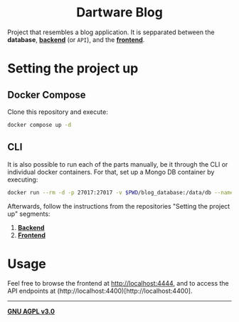 **<h1 style="text-align: center">Dartware Blog</h1>**

Project that resembles a blog application. It is sepparated between the **database**, [**backend**](https://github.com/viniciusvviterbo/blog_backend) (or `API`), and the [**frontend**](https://github.com/viniciusvviterbo/blog_frontend).

# Setting the project up

## Docker Compose

Clone this repository and execute:

```bash
docker compose up -d
```

## CLI

It is also possible to run each of the parts manually, be it through the CLI or individual docker containers. For that, set up a Mongo DB container by executing:

```bash
docker run --rm -d -p 27017:27017 -v $PWD/blog_database:/data/db --name blog_database mongo
```

Afterwards, follow the instructions from the repositories "Setting the project up" segments:

1. [**Backend**](https://github.com/viniciusvviterbo/blog_backend#cli)
2. [**Frontend**](https://github.com/viniciusvviterbo/blog_frontend#cli)

# Usage

Feel free to browse the frontend at [http://localhost:4444](http://localhost:4444), and to access the API endpoints at (http://localhost:4400)[http://localhost:4400].

---

**[GNU AGPL v3.0](https://www.gnu.org/licenses/agpl-3.0.html)**
